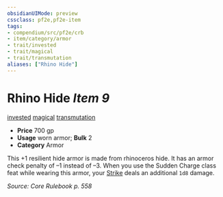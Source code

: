 ```yaml
---
obsidianUIMode: preview
cssclass: pf2e,pf2e-item
tags:
- compendium/src/pf2e/crb
- item/category/armor
- trait/invested
- trait/magical
- trait/transmutation
aliases: ["Rhino Hide"]
---
```

# Rhino Hide *Item 9*  
[invested](/rules/traits/invested.md)  [magical](/rules/traits/magical.md)  [transmutation](/rules/traits/transmutation.md)  

- **Price** 700 gp
- **Usage** worn armor; **Bulk** 2
- **Category** Armor

This +1 resilient hide armor is made from rhinoceros hide. It has an armor check penalty of –1 instead of –3. When you use the Sudden Charge class feat while wearing this armor, your [Strike](/rules/actions/strike.md) deals an additional `1d8` damage.

*Source: Core Rulebook p. 558*
